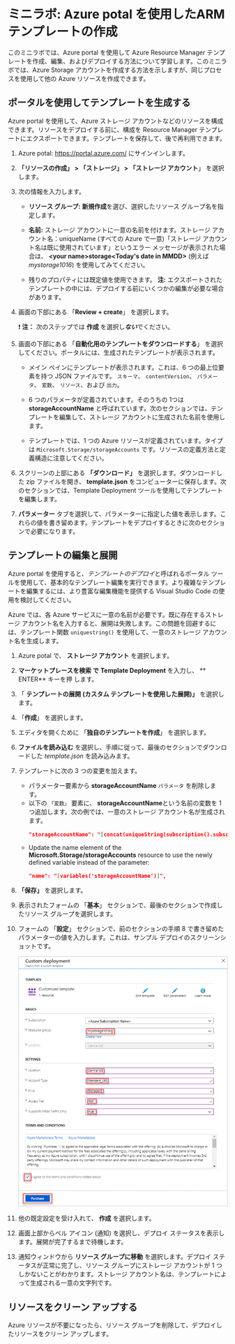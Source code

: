 ﻿# ミニラボ: Azure potal を使用したARM テンプレートの作成

このミニラボでは、Azure portal を使用して Azure Resource Manager テンプレートを作成、編集、およびデプロイする方法について学習します。このミニラボでは、Azure Storage アカウントを作成する方法を示しますが、同じプロセスを使用して他の Azure リソースを作成できます。

## ポータルを使用してテンプレートを生成する

Azure portal を使用して、Azure ストレージ アカウントなどのリソースを構成できます。リソースをデプロイする前に、構成を Resource Manager テンプレートにエクスポートできます。テンプレートを保存して、後で再利用できます。

1. Azure potal: https://portal.azure.com/ にサインインします。

2. **「リソースの作成」 > 「ストレージ」 > 「ストレージ アカウント**」 を選択します。

 3. 次の情報を入力します。

    * **リソース グループ:** **新規作成**を選び、選択したリソース グループ名を指定します。 
    * **名前:** ストレージ アカウントに一意の名前を付けます。ストレージ アカウント名：uniqueName (すべての Azure で一意)「ストレージ アカウント名は既に使用されています」というエラー メッセージが表示された場合は、 **\<your name\>storage\<Today's date in MMDD\>** (例えば *mystorage1016*) を使用してみてください。
    
    * 残りのプロパティには既定値を使用できます。 **注:** エクスポートされたテンプレートの中には、デプロイする前にいくつかの編集が必要な場合があります。

4. 画面の下部にある 「**Review + create**」 を選択します。

    ❗️ **注：**  次のステップでは **作成** を選択し***ない***でください。

5. 画面の下部にある 「**自動化用のテンプレートをダウンロードする**」 を選択してください。ポータルには、生成されたテンプレートが表示されます。

    * メイン ペインにテンプレートが表示されます。これは、6 つの最上位要素を持つ JSON ファイルです。 `スキーマ`、 `contentVersion`、 `パラメータ`、 `変数`、 `リソース`、および `出力`。

    * 6 つのパラメータが定義されています。そのうちの 1つは **storageAccountName** と呼ばれています。次のセクションでは、テンプレートを編集して、ストレージ アカウントに生成された名前を使用します。

    * テンプレートでは、1 つの Azure リソースが定義されています。タイプは `Microsoft.Storage/storageAccounts` です。リソースの定義方法と定義構造に注意してください。
    
6. スクリーンの上部にある **「ダウンロード」** を選択します。ダウンロードした zip ファイルを開き、 **template.json** をコンピューターに保存します。次のセクションでは、Template Deployment ツールを使用してテンプレートを編集します。

7. **パラメーター** タブを選択して、パラメーターに指定した値を表示します。これらの値を書き留めます。テンプレートをデプロイするときに次のセクションで必要になります。

 
## テンプレートの編集と展開

Azure portal を使用すると、*テンプレートのデプロイ*と呼ばれるポータル ツールを使用して、基本的なテンプレート編集を実行できます。より複雑なテンプレートを編集するには、より豊富な編集機能を提供する Visual Studio Code の使用を検討してください。

Azure では、各 Azure サービスに一意の名前が必要です。既に存在するストレージ アカウント名を入力すると、展開は失敗します。この問題を回避するには、テンプレート関数 `uniquestring()` を使用して、一意のストレージ アカウント名を生成します。

1. Azure potal で、 **ストレージ アカウント** を選択します。

2. **マーケットプレースを検索 で** **Template Deployment** を入力し、 ** ENTER** キーを押 します。

3. 「 **テンプレートの展開 (カスタム テンプレートを使用した展開)」** を選択します。

4. 「**作成**」 を選択します。

5. エディタを開くために 「**独自のテンプレートを作成**」 を選択します。

6. **ファイルを読み込む** を選択し、手順に従って、最後のセクションでダウンロードした *template.json* を読み込みます。

7. テンプレートに次の 3 つの変更を加えます。

    * パラメーター要素から **storageAccountName** `パラメータ` を削除します。 
    * 以下の `「変数」` 要素に、 **storageAccountName**という名前の変数を 1 つ追加します。次の例では、一意のストレージ アカウント名が生成されます。
        ```JSON
        "storageAccountName": "[concat(uniqueString(subscription().subscriptionId), 'storage')]"
        ```
    * Update the name element of the **Microsoft.Storage/storageAccounts** resource to use the newly defined variable instead of the parameter:
       ```json
       "name": "[variables('storageAccountName')]",
       ```   

8. **「保存」** を選択します。

9. 表示されたフォームの 「**基本**」 セクションで、最後のセクションで作成したリソース グループを選択します。

10. フォームの 「**設定**」 セクションで、前のセクションの手順 8 で書き留めたパラメーターの値を入力します。これは、サンプル デプロイのスクリーンショットです。

    ![サンプル情報を使用して入力されたフィールドを含む Azure Resource Manager テンプレートのデプロイ。](../../Linked_Image_Files/1f-azure-resource-manager-template-tutorial-deploy.png)

10. 他の既定設定を受け入れて、 **作成** を選択します。

11. 画面上部からベル アイコン (通知) を選択し、デプロイ ステータスを表示します。展開が完了するまで待機します。

12. 通知ウィンドウから **リソース グループに移動** を選択します。デプロイ ステータスが正常に完了し、リソース グループにストレージ アカウントが 1 つしかないことがわかります。ストレージ アカウント名は、テンプレートによって生成される一意の文字列です。 

## リソースをクリーン アップする

Azure リソースが不要になったら、リソース グループを削除して、デプロイしたリソースをクリーン アップします。

